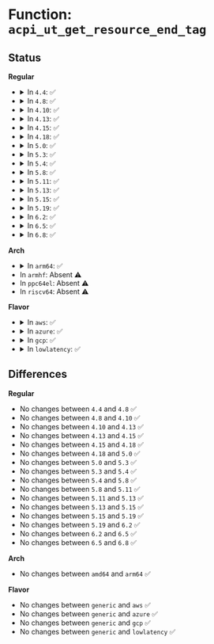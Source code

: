 # Function: <code>acpi_ut_get_resource_end_tag</code>

## Status
<b>Regular</b>
<ul>
<li>
<details>
<summary>In <code>4.4</code>: ✅</summary>

```c
acpi_status acpi_ut_get_resource_end_tag(union acpi_operand_object *obj_desc, u8 **end_tag);
```

**Collision:** Unique Global

**Inline:** No

**Transformation:** False

**Instances:**

```
In drivers/acpi/acpica/utresrc.c (ffffffff814a9def)
Location: drivers/acpi/acpica/utresrc.c:810
Inline: False
Direct callers:
  - drivers/acpi/acpica/exmisc.c:acpi_ex_concat_template
  - drivers/acpi/acpica/exmisc.c:acpi_ex_concat_template
```
**Symbols:**

```
ffffffff814a9def-ffffffff814a9e17: acpi_ut_get_resource_end_tag (STB_GLOBAL)
```
</details>
</li>
<li>
<details>
<summary>In <code>4.8</code>: ✅</summary>

```c
acpi_status acpi_ut_get_resource_end_tag(union acpi_operand_object *obj_desc, u8 **end_tag);
```

**Collision:** Unique Global

**Inline:** No

**Transformation:** False

**Instances:**

```
In drivers/acpi/acpica/utresrc.c (ffffffff814f9099)
Location: drivers/acpi/acpica/utresrc.c:810
Inline: False
Direct callers:
  - drivers/acpi/acpica/exconcat.c:acpi_ex_concat_template
  - drivers/acpi/acpica/exconcat.c:acpi_ex_concat_template
```
**Symbols:**

```
ffffffff814f9099-ffffffff814f90c1: acpi_ut_get_resource_end_tag (STB_GLOBAL)
```
</details>
</li>
<li>
<details>
<summary>In <code>4.10</code>: ✅</summary>

```c
acpi_status acpi_ut_get_resource_end_tag(union acpi_operand_object *obj_desc, u8 **end_tag);
```

**Collision:** Unique Global

**Inline:** No

**Transformation:** False

**Instances:**

```
In drivers/acpi/acpica/utresrc.c (ffffffff8151bab0)
Location: drivers/acpi/acpica/utresrc.c:810
Inline: False
Direct callers:
  - drivers/acpi/acpica/exconcat.c:acpi_ex_concat_template
  - drivers/acpi/acpica/exconcat.c:acpi_ex_concat_template
```
**Symbols:**

```
ffffffff8151bab0-ffffffff8151bad8: acpi_ut_get_resource_end_tag (STB_GLOBAL)
```
</details>
</li>
<li>
<details>
<summary>In <code>4.13</code>: ✅</summary>

```c
acpi_status acpi_ut_get_resource_end_tag(union acpi_operand_object *obj_desc, u8 **end_tag);
```

**Collision:** Unique Global

**Inline:** No

**Transformation:** False

**Instances:**

```
In drivers/acpi/acpica/utresrc.c (ffffffff8152c2c4)
Location: drivers/acpi/acpica/utresrc.c:573
Inline: False
Direct callers:
  - drivers/acpi/acpica/exconcat.c:acpi_ex_concat_template
  - drivers/acpi/acpica/exconcat.c:acpi_ex_concat_template
```
**Symbols:**

```
ffffffff8152c2c4-ffffffff8152c2ec: acpi_ut_get_resource_end_tag (STB_GLOBAL)
```
</details>
</li>
<li>
<details>
<summary>In <code>4.15</code>: ✅</summary>

```c
acpi_status acpi_ut_get_resource_end_tag(union acpi_operand_object *obj_desc, u8 **end_tag);
```

**Collision:** Unique Global

**Inline:** No

**Transformation:** False

**Instances:**

```
In drivers/acpi/acpica/utresrc.c (ffffffff81586a13)
Location: drivers/acpi/acpica/utresrc.c:580
Inline: False
Direct callers:
  - drivers/acpi/acpica/exconcat.c:acpi_ex_concat_template
  - drivers/acpi/acpica/exconcat.c:acpi_ex_concat_template
```
**Symbols:**

```
ffffffff81586a13-ffffffff81586aab: acpi_ut_get_resource_end_tag (STB_GLOBAL)
```
</details>
</li>
<li>
<details>
<summary>In <code>4.18</code>: ✅</summary>

```c
acpi_status acpi_ut_get_resource_end_tag(union acpi_operand_object *obj_desc, u8 **end_tag);
```

**Collision:** Unique Global

**Inline:** No

**Transformation:** False

**Instances:**

```
In drivers/acpi/acpica/utresrc.c (ffffffff815bdbbc)
Location: drivers/acpi/acpica/utresrc.c:544
Inline: False
Direct callers:
  - drivers/acpi/acpica/exconcat.c:acpi_ex_concat_template
  - drivers/acpi/acpica/exconcat.c:acpi_ex_concat_template
```
**Symbols:**

```
ffffffff815bdbbc-ffffffff815bdc54: acpi_ut_get_resource_end_tag (STB_GLOBAL)
```
</details>
</li>
<li>
<details>
<summary>In <code>5.0</code>: ✅</summary>

```c
acpi_status acpi_ut_get_resource_end_tag(union acpi_operand_object *obj_desc, u8 **end_tag);
```

**Collision:** Unique Global

**Inline:** No

**Transformation:** False

**Instances:**

```
In drivers/acpi/acpica/utresrc.c (ffffffff815d7007)
Location: drivers/acpi/acpica/utresrc.c:544
Inline: False
Direct callers:
  - drivers/acpi/acpica/exconcat.c:acpi_ex_concat_template
  - drivers/acpi/acpica/exconcat.c:acpi_ex_concat_template
```
**Symbols:**

```
ffffffff815d7007-ffffffff815d709f: acpi_ut_get_resource_end_tag (STB_GLOBAL)
```
</details>
</li>
<li>
<details>
<summary>In <code>5.3</code>: ✅</summary>

```c
acpi_status acpi_ut_get_resource_end_tag(union acpi_operand_object *obj_desc, u8 **end_tag);
```

**Collision:** Unique Global

**Inline:** No

**Transformation:** False

**Instances:**

```
In drivers/acpi/acpica/utresrc.c (ffffffff816089e9)
Location: drivers/acpi/acpica/utresrc.c:544
Inline: False
Direct callers:
  - drivers/acpi/acpica/exconcat.c:acpi_ex_concat_template
  - drivers/acpi/acpica/exconcat.c:acpi_ex_concat_template
```
**Symbols:**

```
ffffffff816089e9-ffffffff81608a83: acpi_ut_get_resource_end_tag (STB_GLOBAL)
```
</details>
</li>
<li>
<details>
<summary>In <code>5.4</code>: ✅</summary>

```c
acpi_status acpi_ut_get_resource_end_tag(union acpi_operand_object *obj_desc, u8 **end_tag);
```

**Collision:** Unique Global

**Inline:** No

**Transformation:** False

**Instances:**

```
In drivers/acpi/acpica/utresrc.c (ffffffff81629e8e)
Location: drivers/acpi/acpica/utresrc.c:544
Inline: False
Direct callers:
  - drivers/acpi/acpica/exconcat.c:acpi_ex_concat_template
  - drivers/acpi/acpica/exconcat.c:acpi_ex_concat_template
```
**Symbols:**

```
ffffffff81629e8e-ffffffff81629f28: acpi_ut_get_resource_end_tag (STB_GLOBAL)
```
</details>
</li>
<li>
<details>
<summary>In <code>5.8</code>: ✅</summary>

```c
acpi_status acpi_ut_get_resource_end_tag(union acpi_operand_object *obj_desc, u8 **end_tag);
```

**Collision:** Unique Global

**Inline:** No

**Transformation:** False

**Instances:**

```
In drivers/acpi/acpica/utresrc.c (ffffffff816d666d)
Location: drivers/acpi/acpica/utresrc.c:544
Inline: False
Direct callers:
  - drivers/acpi/acpica/exconcat.c:acpi_ex_concat_template
  - drivers/acpi/acpica/exconcat.c:acpi_ex_concat_template
```
**Symbols:**

```
ffffffff816d666d-ffffffff816d6707: acpi_ut_get_resource_end_tag (STB_GLOBAL)
```
</details>
</li>
<li>
<details>
<summary>In <code>5.11</code>: ✅</summary>

```c
acpi_status acpi_ut_get_resource_end_tag(union acpi_operand_object *obj_desc, u8 **end_tag);
```

**Collision:** Unique Global

**Inline:** No

**Transformation:** False

**Instances:**

```
In drivers/acpi/acpica/utresrc.c (ffffffff816f4618)
Location: drivers/acpi/acpica/utresrc.c:544
Inline: False
Direct callers:
  - drivers/acpi/acpica/exconcat.c:acpi_ex_concat_template
  - drivers/acpi/acpica/exconcat.c:acpi_ex_concat_template
```
**Symbols:**

```
ffffffff816f4618-ffffffff816f46b2: acpi_ut_get_resource_end_tag (STB_GLOBAL)
```
</details>
</li>
<li>
<details>
<summary>In <code>5.13</code>: ✅</summary>

```c
acpi_status acpi_ut_get_resource_end_tag(union acpi_operand_object *obj_desc, u8 **end_tag);
```

**Collision:** Unique Global

**Inline:** No

**Transformation:** False

**Instances:**

```
In drivers/acpi/acpica/utresrc.c (ffffffff816d64b6)
Location: drivers/acpi/acpica/utresrc.c:545
Inline: False
Direct callers:
  - drivers/acpi/acpica/exconcat.c:acpi_ex_concat_template
  - drivers/acpi/acpica/exconcat.c:acpi_ex_concat_template
```
**Symbols:**

```
ffffffff816d64b6-ffffffff816d6550: acpi_ut_get_resource_end_tag (STB_GLOBAL)
```
</details>
</li>
<li>
<details>
<summary>In <code>5.15</code>: ✅</summary>

```c
acpi_status acpi_ut_get_resource_end_tag(union acpi_operand_object *obj_desc, u8 **end_tag);
```

**Collision:** Unique Global

**Inline:** No

**Transformation:** False

**Instances:**

```
In drivers/acpi/acpica/utresrc.c (ffffffff8174e022)
Location: drivers/acpi/acpica/utresrc.c:545
Inline: False
Direct callers:
  - drivers/acpi/acpica/exconcat.c:acpi_ex_concat_template
  - drivers/acpi/acpica/exconcat.c:acpi_ex_concat_template
```
**Symbols:**

```
ffffffff8174e022-ffffffff8174e0bc: acpi_ut_get_resource_end_tag (STB_GLOBAL)
```
</details>
</li>
<li>
<details>
<summary>In <code>5.19</code>: ✅</summary>

```c
acpi_status acpi_ut_get_resource_end_tag(union acpi_operand_object *obj_desc, u8 **end_tag);
```

**Collision:** Unique Global

**Inline:** No

**Transformation:** False

**Instances:**

```
In drivers/acpi/acpica/utresrc.c (ffffffff81880877)
Location: drivers/acpi/acpica/utresrc.c:545
Inline: False
Direct callers:
  - drivers/acpi/acpica/exconcat.c:acpi_ex_concat_template
  - drivers/acpi/acpica/exconcat.c:acpi_ex_concat_template
```
**Symbols:**

```
ffffffff81880877-ffffffff8188091e: acpi_ut_get_resource_end_tag (STB_GLOBAL)
```
</details>
</li>
<li>
<details>
<summary>In <code>6.2</code>: ✅</summary>

```c
acpi_status acpi_ut_get_resource_end_tag(union acpi_operand_object *obj_desc, u8 **end_tag);
```

**Collision:** Unique Global

**Inline:** No

**Transformation:** False

**Instances:**

```
In drivers/acpi/acpica/utresrc.c (ffffffff819c4d10)
Location: drivers/acpi/acpica/utresrc.c:545
Inline: False
Direct callers:
  - drivers/acpi/acpica/exconcat.c:acpi_ex_concat_template
  - drivers/acpi/acpica/exconcat.c:acpi_ex_concat_template
```
**Symbols:**

```
ffffffff819c4d10-ffffffff819c4dd8: acpi_ut_get_resource_end_tag (STB_GLOBAL)
```
</details>
</li>
<li>
<details>
<summary>In <code>6.5</code>: ✅</summary>

```c
acpi_status acpi_ut_get_resource_end_tag(union acpi_operand_object *obj_desc, u8 **end_tag);
```

**Collision:** Unique Global

**Inline:** No

**Transformation:** False

**Instances:**

```
In drivers/acpi/acpica/utresrc.c (ffffffff81a0c110)
Location: drivers/acpi/acpica/utresrc.c:552
Inline: False
Direct callers:
  - drivers/acpi/acpica/exconcat.c:acpi_ex_concat_template
  - drivers/acpi/acpica/exconcat.c:acpi_ex_concat_template
```
**Symbols:**

```
ffffffff81a0c110-ffffffff81a0c1d8: acpi_ut_get_resource_end_tag (STB_GLOBAL)
```
</details>
</li>
<li>
<details>
<summary>In <code>6.8</code>: ✅</summary>

```c
acpi_status acpi_ut_get_resource_end_tag(union acpi_operand_object *obj_desc, u8 **end_tag);
```

**Collision:** Unique Global

**Inline:** No

**Transformation:** False

**Instances:**

```
In drivers/acpi/acpica/utresrc.c (ffffffff81a570e0)
Location: drivers/acpi/acpica/utresrc.c:552
Inline: False
Direct callers:
  - drivers/acpi/acpica/exconcat.c:acpi_ex_concat_template
  - drivers/acpi/acpica/exconcat.c:acpi_ex_concat_template
```
**Symbols:**

```
ffffffff81a570e0-ffffffff81a571a8: acpi_ut_get_resource_end_tag (STB_GLOBAL)
```
</details>
</li>
</ul>
<b>Arch</b>
<ul>
<li>
<details>
<summary>In <code>arm64</code>: ✅</summary>

```c
acpi_status acpi_ut_get_resource_end_tag(union acpi_operand_object *obj_desc, u8 **end_tag);
```

**Collision:** Unique Global

**Inline:** No

**Transformation:** False

**Instances:**

```
In drivers/acpi/acpica/utresrc.c (ffff80001079e4cc)
Location: drivers/acpi/acpica/utresrc.c:544
Inline: False
Direct callers:
  - drivers/acpi/acpica/exconcat.c:acpi_ex_concat_template
  - drivers/acpi/acpica/exconcat.c:acpi_ex_concat_template
```
**Symbols:**

```
ffff80001079e4cc-ffff80001079e51c: acpi_ut_get_resource_end_tag (STB_GLOBAL)
```
</details>
</li>
<li>
In <code>armhf</code>: Absent ⚠️
</li>
<li>
In <code>ppc64el</code>: Absent ⚠️
</li>
<li>
In <code>riscv64</code>: Absent ⚠️
</li>
</ul>
<b>Flavor</b>
<ul>
<li>
<details>
<summary>In <code>aws</code>: ✅</summary>

```c
acpi_status acpi_ut_get_resource_end_tag(union acpi_operand_object *obj_desc, u8 **end_tag);
```

**Collision:** Unique Global

**Inline:** No

**Transformation:** False

**Instances:**

```
In drivers/acpi/acpica/utresrc.c (ffffffff81601075)
Location: drivers/acpi/acpica/utresrc.c:544
Inline: False
Direct callers:
  - drivers/acpi/acpica/exconcat.c:acpi_ex_concat_template
  - drivers/acpi/acpica/exconcat.c:acpi_ex_concat_template
```
**Symbols:**

```
ffffffff81601075-ffffffff8160109d: acpi_ut_get_resource_end_tag (STB_GLOBAL)
```
</details>
</li>
<li>
<details>
<summary>In <code>azure</code>: ✅</summary>

```c
acpi_status acpi_ut_get_resource_end_tag(union acpi_operand_object *obj_desc, u8 **end_tag);
```

**Collision:** Unique Global

**Inline:** No

**Transformation:** False

**Instances:**

```
In drivers/acpi/acpica/utresrc.c (ffffffff815ec535)
Location: drivers/acpi/acpica/utresrc.c:544
Inline: False
Direct callers:
  - drivers/acpi/acpica/exconcat.c:acpi_ex_concat_template
  - drivers/acpi/acpica/exconcat.c:acpi_ex_concat_template
```
**Symbols:**

```
ffffffff815ec535-ffffffff815ec55d: acpi_ut_get_resource_end_tag (STB_GLOBAL)
```
</details>
</li>
<li>
<details>
<summary>In <code>gcp</code>: ✅</summary>

```c
acpi_status acpi_ut_get_resource_end_tag(union acpi_operand_object *obj_desc, u8 **end_tag);
```

**Collision:** Unique Global

**Inline:** No

**Transformation:** False

**Instances:**

```
In drivers/acpi/acpica/utresrc.c (ffffffff8161e16e)
Location: drivers/acpi/acpica/utresrc.c:544
Inline: False
Direct callers:
  - drivers/acpi/acpica/exconcat.c:acpi_ex_concat_template
  - drivers/acpi/acpica/exconcat.c:acpi_ex_concat_template
```
**Symbols:**

```
ffffffff8161e16e-ffffffff8161e208: acpi_ut_get_resource_end_tag (STB_GLOBAL)
```
</details>
</li>
<li>
<details>
<summary>In <code>lowlatency</code>: ✅</summary>

```c
acpi_status acpi_ut_get_resource_end_tag(union acpi_operand_object *obj_desc, u8 **end_tag);
```

**Collision:** Unique Global

**Inline:** No

**Transformation:** False

**Instances:**

```
In drivers/acpi/acpica/utresrc.c (ffffffff8163801e)
Location: drivers/acpi/acpica/utresrc.c:544
Inline: False
Direct callers:
  - drivers/acpi/acpica/exconcat.c:acpi_ex_concat_template
  - drivers/acpi/acpica/exconcat.c:acpi_ex_concat_template
```
**Symbols:**

```
ffffffff8163801e-ffffffff816380b8: acpi_ut_get_resource_end_tag (STB_GLOBAL)
```
</details>
</li>
</ul>

## Differences
<b>Regular</b>
<ul>
<li>
No changes between <code>4.4</code> and <code>4.8</code> ✅
</li>
<li>
No changes between <code>4.8</code> and <code>4.10</code> ✅
</li>
<li>
No changes between <code>4.10</code> and <code>4.13</code> ✅
</li>
<li>
No changes between <code>4.13</code> and <code>4.15</code> ✅
</li>
<li>
No changes between <code>4.15</code> and <code>4.18</code> ✅
</li>
<li>
No changes between <code>4.18</code> and <code>5.0</code> ✅
</li>
<li>
No changes between <code>5.0</code> and <code>5.3</code> ✅
</li>
<li>
No changes between <code>5.3</code> and <code>5.4</code> ✅
</li>
<li>
No changes between <code>5.4</code> and <code>5.8</code> ✅
</li>
<li>
No changes between <code>5.8</code> and <code>5.11</code> ✅
</li>
<li>
No changes between <code>5.11</code> and <code>5.13</code> ✅
</li>
<li>
No changes between <code>5.13</code> and <code>5.15</code> ✅
</li>
<li>
No changes between <code>5.15</code> and <code>5.19</code> ✅
</li>
<li>
No changes between <code>5.19</code> and <code>6.2</code> ✅
</li>
<li>
No changes between <code>6.2</code> and <code>6.5</code> ✅
</li>
<li>
No changes between <code>6.5</code> and <code>6.8</code> ✅
</li>
</ul>
<b>Arch</b>
<ul>
<li>
No changes between <code>amd64</code> and <code>arm64</code> ✅
</li>
</ul>
<b>Flavor</b>
<ul>
<li>
No changes between <code>generic</code> and <code>aws</code> ✅
</li>
<li>
No changes between <code>generic</code> and <code>azure</code> ✅
</li>
<li>
No changes between <code>generic</code> and <code>gcp</code> ✅
</li>
<li>
No changes between <code>generic</code> and <code>lowlatency</code> ✅
</li>
</ul>
